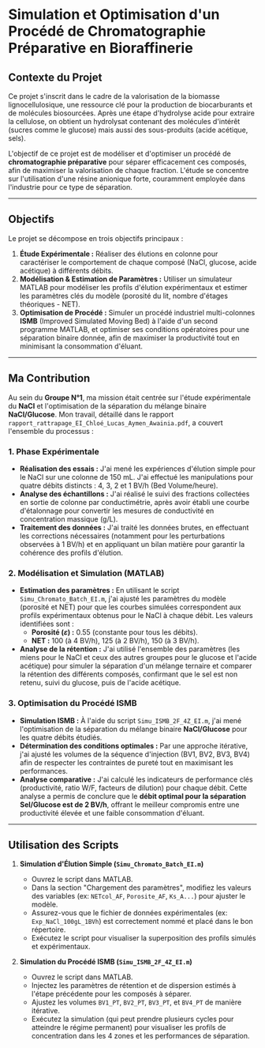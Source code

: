 # Simulation et Optimisation d'un Procédé de Chromatographie Préparative en Bioraffinerie

##  Contexte du Projet

Ce projet s'inscrit dans le cadre de la valorisation de la biomasse lignocellulosique, une ressource clé pour la production de biocarburants et de molécules biosourcées. Après une étape d'hydrolyse acide pour extraire la cellulose, on obtient un hydrolysat contenant des molécules d'intérêt (sucres comme le glucose) mais aussi des sous-produits (acide acétique, sels).

L'objectif de ce projet est de modéliser et d'optimiser un procédé de **chromatographie préparative** pour séparer efficacement ces composés, afin de maximiser la valorisation de chaque fraction. L'étude se concentre sur l'utilisation d'une résine anionique forte, couramment employée dans l'industrie pour ce type de séparation.

***

##  Objectifs

Le projet se décompose en trois objectifs principaux :
1.  **Étude Expérimentale :** Réaliser des élutions en colonne pour caractériser le comportement de chaque composé (NaCl, glucose, acide acétique) à différents débits.
2.  **Modélisation & Estimation de Paramètres :** Utiliser un simulateur MATLAB pour modéliser les profils d'élution expérimentaux et estimer les paramètres clés du modèle (porosité du lit, nombre d'étages théoriques - NET).
3.  **Optimisation de Procédé :** Simuler un procédé industriel multi-colonnes **ISMB** (Improved Simulated Moving Bed) à l'aide d'un second programme MATLAB, et optimiser ses conditions opératoires pour une séparation binaire donnée, afin de maximiser la productivité tout en minimisant la consommation d'éluant.

***

##  Ma Contribution

Au sein du **Groupe N°1**, ma mission était centrée sur l'étude expérimentale du **NaCl** et l'optimisation de la séparation du mélange binaire **NaCl/Glucose**. Mon travail, détaillé dans le rapport `rapport_rattrapage_EI_Chloé_Lucas_Aymen_Awainia.pdf`, a couvert l'ensemble du processus :

### 1. Phase Expérimentale
* **Réalisation des essais :** J'ai mené les expériences d'élution simple pour le NaCl sur une colonne de 150 mL. J'ai effectué les manipulations pour quatre débits distincts : 4, 3, 2 et 1 BV/h (Bed Volume/heure).
* **Analyse des échantillons :** J'ai réalisé le suivi des fractions collectées en sortie de colonne par conductimétrie, après avoir établi une courbe d'étalonnage pour convertir les mesures de conductivité en concentration massique (g/L).
* **Traitement des données :** J'ai traité les données brutes, en effectuant les corrections nécessaires (notamment pour les perturbations observées à 1 BV/h) et en appliquant un bilan matière pour garantir la cohérence des profils d'élution.

### 2. Modélisation et Simulation (MATLAB)
* **Estimation des paramètres :** En utilisant le script `Simu_Chromato_Batch_EI.m`, j'ai ajusté les paramètres du modèle (porosité et NET) pour que les courbes simulées correspondent aux profils expérimentaux obtenus pour le NaCl à chaque débit. Les valeurs identifiées sont :
    * **Porosité ($ε$) :** 0.55 (constante pour tous les débits).
    * **NET :** 100 (à 4 BV/h), 125 (à 2 BV/h), 150 (à 3 BV/h).
* **Analyse de la rétention :** J'ai utilisé l'ensemble des paramètres (les miens pour le NaCl et ceux des autres groupes pour le glucose et l'acide acétique) pour simuler la séparation d'un mélange ternaire et comparer la rétention des différents composés, confirmant que le sel est non retenu, suivi du glucose, puis de l'acide acétique.

### 3. Optimisation du Procédé ISMB
* **Simulation ISMB :** À l'aide du script `Simu_ISMB_2F_4Z_EI.m`, j'ai mené l'optimisation de la séparation du mélange binaire **NaCl/Glucose** pour les quatre débits étudiés.
* **Détermination des conditions optimales :** Par une approche itérative, j'ai ajusté les volumes de la séquence d'injection (BV1, BV2, BV3, BV4) afin de respecter les contraintes de pureté tout en maximisant les performances.
* **Analyse comparative :** J'ai calculé les indicateurs de performance clés (productivité, ratio W/F, facteurs de dilution) pour chaque débit. Cette analyse a permis de conclure que le **débit optimal pour la séparation Sel/Glucose est de 2 BV/h**, offrant le meilleur compromis entre une productivité élevée et une faible consommation d'éluant.

***

##  Utilisation des Scripts

1.  **Simulation d'Élution Simple (`Simu_Chromato_Batch_EI.m`)**
    * Ouvrez le script dans MATLAB.
    * Dans la section "Chargement des paramètres", modifiez les valeurs des variables (ex: `NETcol_AF`, `Porosite_AF`, `Ks_A...`) pour ajuster le modèle.
    * Assurez-vous que le fichier de données expérimentales (ex: `Exp_NaCl_100gL_1BVh`) est correctement nommé et placé dans le bon répertoire.
    * Exécutez le script pour visualiser la superposition des profils simulés et expérimentaux.

2.  **Simulation du Procédé ISMB (`Simu_ISMB_2F_4Z_EI.m`)**
    * Ouvrez le script dans MATLAB.
    * Injectez les paramètres de rétention et de dispersion estimés à l'étape précédente pour les composés à séparer.
    * Ajustez les volumes `BV1_PT`, `BV2_PT`, `BV3_PT`, et `BV4_PT` de manière itérative.
    * Exécutez la simulation (qui peut prendre plusieurs cycles pour atteindre le régime permanent) pour visualiser les profils de concentration dans les 4 zones et les performances de séparation.
